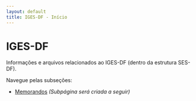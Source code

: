 ```yaml
---
layout: default
title: IGES-DF - Início
---
```


# IGES-DF

Informações e arquivos relacionados ao IGES-DF (dentro da estrutura SES-DF).

Navegue pelas subseções:

* [Memorandos](/ses-df/iges-df/memorandos/) *(Subpágina será criada a seguir)*
